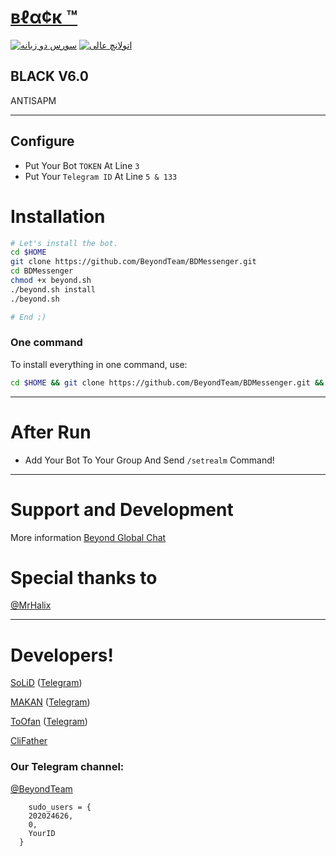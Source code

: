 # [вℓα¢к ™](https://telegram.me/GODILOVEYOUME2)

[![سورس دو زبانه](http://img.shields.io/badge/Bot%20Black-v6.0-00aced.svg)](https://telegram.me/teamonlinebot)
[![اتولانچ عالی](https://img.shields.io/badge/💬%20Telegram-Secure-00aced.svg)](https://telegram.me/GODILOVEYOUME2)

## BLACK V6.0 
ANTISAPM 

* * *

## Configure

* Put Your Bot `TOKEN` At Line `3`
* Put Your `Telegram ID` At Line `5 & 133`

# Installation

```sh
# Let's install the bot.
cd $HOME
git clone https://github.com/BeyondTeam/BDMessenger.git
cd BDMessenger
chmod +x beyond.sh
./beyond.sh install
./beyond.sh 

# End ;)
```
### One command
To install everything in one command, use:
```sh
cd $HOME && git clone https://github.com/BeyondTeam/BDMessenger.git && cd BDMessenger && chmod +x beyond.sh && ./beyond.sh install && ./beyond.sh
```

* * *
# After Run
* Add Your Bot To Your Group And Send `/setrealm` Command!
* * *

# Support and Development

More information [Beyond Global Chat](https://t.me/joinchat/AAAAAEGaKOxC8K6cJ3bCcw)

# Special thanks to

[@MrHalix](https://github.com/MrHalix)

* * *

# Developers!

[SoLiD](https://github.com/solid021) ([Telegram](https://t.me/SoLiD))

[MAKAN](https://github.com/makanj) ([Telegram](https://t.me/MAKAN))

[ToOfan](https://github.com/To0fan) ([Telegram](https://t.me/ToOfan))

[CliFather](https://t.me/CliFather)

### Our Telegram channel:

[@BeyondTeam](https://t.me/BeyondTeam)

```
    sudo_users = {
    202024626,
    0,
    YourID
  }
